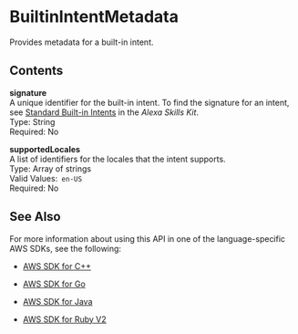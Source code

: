 # BuiltinIntentMetadata<a name="API_BuiltinIntentMetadata"></a>

Provides metadata for a built\-in intent\.

## Contents<a name="API_BuiltinIntentMetadata_Contents"></a>

 **signature**   
A unique identifier for the built\-in intent\. To find the signature for an intent, see [Standard Built\-in Intents](https://developer.amazon.com/public/solutions/alexa/alexa-skills-kit/docs/built-in-intent-ref/standard-intents) in the *Alexa Skills Kit*\.  
Type: String  
Required: No

 **supportedLocales**   
A list of identifiers for the locales that the intent supports\.  
Type: Array of strings  
Valid Values:` en-US`   
Required: No

## See Also<a name="API_BuiltinIntentMetadata_SeeAlso"></a>

For more information about using this API in one of the language\-specific AWS SDKs, see the following:

+  [AWS SDK for C\+\+](http://docs.aws.amazon.com/goto/SdkForCpp/lex-models-2017-04-19/BuiltinIntentMetadata) 

+  [AWS SDK for Go](http://docs.aws.amazon.com/goto/SdkForGoV1/lex-models-2017-04-19/BuiltinIntentMetadata) 

+  [AWS SDK for Java](http://docs.aws.amazon.com/goto/SdkForJava/lex-models-2017-04-19/BuiltinIntentMetadata) 

+  [AWS SDK for Ruby V2](http://docs.aws.amazon.com/goto/SdkForRubyV2/lex-models-2017-04-19/BuiltinIntentMetadata) 